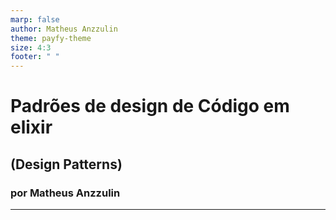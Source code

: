 ```yaml
---
marp: false
author: Matheus Anzzulin
theme: payfy-theme
size: 4:3
footer: " "
---
```

<!-- _class: lead -->
# Padrões de design de Código em elixir
## (Design Patterns)
### por Matheus Anzzulin
---
